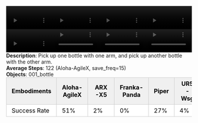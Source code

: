 <!DOCTYPE html>
<html lang="en">
<body>
    <div style="display: flex;">
        <video src="../task_video_clean/pick_diverse_bottles/aloha-agilex_head.mp4" controls loop muted autoplay style="width: 25%;"></video>
        <video src="../task_video_clean/pick_diverse_bottles/franka-panda_head.mp4" controls loop muted autoplay style="width: 25%;"></video>
        <video src="../task_video_clean/pick_diverse_bottles/ARX-X5_head.mp4" controls loop muted autoplay style="width: 25%;"></video>
        <video src="../task_video_clean/pick_diverse_bottles/ur5-wsg_head.mp4" controls loop muted autoplay style="width: 25%;"></video>
    </div>
    <div style="display: flex;">
        <video src="../task_video_clean/pick_diverse_bottles/aloha-agilex_world.mp4" controls loop muted autoplay style="width: 25%;"></video>
        <video src="../task_video_clean/pick_diverse_bottles/franka-panda_world.mp4" controls loop muted autoplay style="width: 25%;"></video>
        <video src="../task_video_clean/pick_diverse_bottles/ARX-X5_world.mp4" controls loop muted autoplay style="width: 25%;"></video>
        <video src="../task_video_clean/pick_diverse_bottles/ur5-wsg_world.mp4" controls loop muted autoplay style="width: 25%;"></video>
    </div>
    <b>Description</b>: Pick up one bottle with one arm, and pick up another bottle with the other arm.<br>
    <b>Average Steps</b>: 122 (Aloha-AgileX, save_freq=15)<br>
    <b>Objects</b>: 001_bottle<br>
    <table style="margin:0 auto;border-collapse:collapse;width:auto;min-width:180px;background-color:white;">
        <thead>
            <tr style="background:#f0f0f0;">
                <th style="border:1px solid #ccc;padding:6px 14px;color:black;">Embodiments</th>
                <th style="border:1px solid #ccc;padding:6px 14px;color:black;">Aloha-AgileX</th>
                <th style="border:1px solid #ccc;padding:6px 14px;color:black;">ARX-X5</th>
                <th style="border:1px solid #ccc;padding:6px 14px;color:black;">Franka-Panda</th>
                <th style="border:1px solid #ccc;padding:6px 14px;color:black;">Piper</th>
                <th style="border:1px solid #ccc;padding:6px 14px;color:black;">UR5-Wsg</th>
            </tr>
        </thead>
        <tbody>
            <tr style="background:white;">
                <td style="border:1px solid #ccc;padding:6px 14px;color:black;">Success Rate</td>
                <td style="border:1px solid #ccc;padding:6px 14px;color:black;">51%</td>
                <td style="border:1px solid #ccc;padding:6px 14px;color:black;">2%</td>
                <td style="border:1px solid #ccc;padding:6px 14px;color:black;">0%</td>
                <td style="border:1px solid #ccc;padding:6px 14px;color:black;">27%</td>
                <td style="border:1px solid #ccc;padding:6px 14px;color:black;">4%</td>
            </tr>
        </tbody>
    </table>
</body>
</html>
